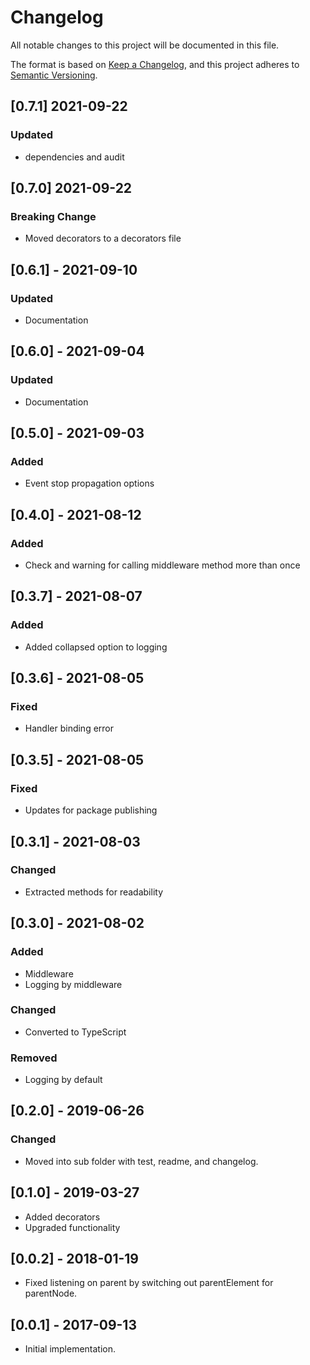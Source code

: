 # Changelog
All notable changes to this project will be documented in this file.

The format is based on [Keep a Changelog](https://keepachangelog.com/en/1.0.0/),
and this project adheres to [Semantic Versioning](https://semver.org/spec/v2.0.0.html).

## [0.7.1] 2021-09-22
### Updated
- dependencies and audit


## [0.7.0] 2021-09-22
### Breaking Change
- Moved decorators to a decorators file

## [0.6.1] - 2021-09-10
### Updated
- Documentation 

## [0.6.0] - 2021-09-04
### Updated
- Documentation

## [0.5.0] - 2021-09-03
### Added
- Event stop propagation options


## [0.4.0] - 2021-08-12
### Added
- Check and warning for calling middleware method more than once

## [0.3.7] - 2021-08-07
### Added
- Added collapsed option to logging

## [0.3.6] - 2021-08-05
### Fixed
- Handler binding error

## [0.3.5] - 2021-08-05
### Fixed
- Updates for package publishing

## [0.3.1] - 2021-08-03
### Changed
- Extracted methods for readability

## [0.3.0] - 2021-08-02
### Added
- Middleware
- Logging by middleware
### Changed
- Converted to TypeScript
### Removed
- Logging by default


## [0.2.0] - 2019-06-26
### Changed
- Moved into sub folder with test, readme, and changelog.

## [0.1.0] - 2019-03-27
- Added decorators
- Upgraded functionality

## [0.0.2] - 2018-01-19
- Fixed listening on parent by switching out parentElement for parentNode.

## [0.0.1] - 2017-09-13
- Initial implementation.
